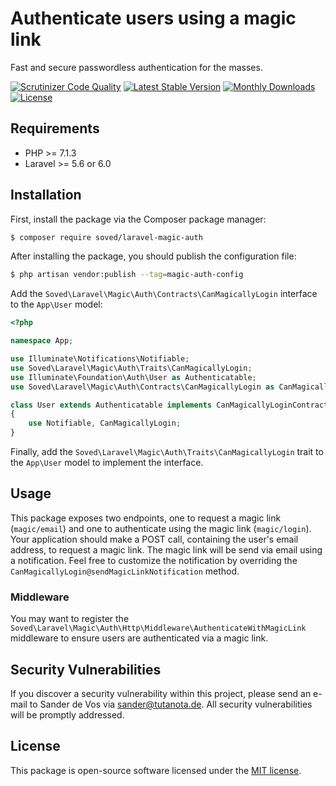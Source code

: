 # Authenticate users using a magic link

Fast and secure passwordless authentication for the masses.

[![Scrutinizer Code Quality](https://scrutinizer-ci.com/g/sander3/laravel-magic-auth/badges/quality-score.png?b=master)](https://scrutinizer-ci.com/g/sander3/laravel-magic-auth/?branch=master)
[![Latest Stable Version](https://poser.pugx.org/soved/laravel-magic-auth/v/stable)](https://packagist.org/packages/soved/laravel-magic-auth)
[![Monthly Downloads](https://poser.pugx.org/soved/laravel-magic-auth/d/monthly)](https://packagist.org/packages/soved/laravel-magic-auth)
[![License](https://poser.pugx.org/soved/laravel-magic-auth/license)](https://packagist.org/packages/soved/laravel-magic-auth)

## Requirements

- PHP >= 7.1.3
- Laravel >= 5.6 or 6.0

## Installation

First, install the package via the Composer package manager:

```bash
$ composer require soved/laravel-magic-auth
```

After installing the package, you should publish the configuration file:

```bash
$ php artisan vendor:publish --tag=magic-auth-config
```

Add the `Soved\Laravel\Magic\Auth\Contracts\CanMagicallyLogin` interface to the `App\User` model:

```php
<?php

namespace App;

use Illuminate\Notifications\Notifiable;
use Soved\Laravel\Magic\Auth\Traits\CanMagicallyLogin;
use Illuminate\Foundation\Auth\User as Authenticatable;
use Soved\Laravel\Magic\Auth\Contracts\CanMagicallyLogin as CanMagicallyLoginContract;

class User extends Authenticatable implements CanMagicallyLoginContract
{
    use Notifiable, CanMagicallyLogin;
}

```

Finally, add the `Soved\Laravel\Magic\Auth\Traits\CanMagicallyLogin` trait to the `App\User` model to implement the interface.

## Usage

This package exposes two endpoints, one to request a magic link (`magic/email`) and one to authenticate using the magic link (`magic/login`). Your application should make a POST call, containing the user's email address, to request a magic link. The magic link will be send via email using a notification. Feel free to customize the notification by overriding the `CanMagicallyLogin@sendMagicLinkNotification` method.

### Middleware

You may want to register the `Soved\Laravel\Magic\Auth\Http\Middleware\AuthenticateWithMagicLink` middleware to ensure users are authenticated via a magic link.

## Security Vulnerabilities

If you discover a security vulnerability within this project, please send an e-mail to Sander de Vos via [sander@tutanota.de](mailto:sander@tutanota.de). All security vulnerabilities will be promptly addressed.

## License

This package is open-source software licensed under the [MIT license](https://opensource.org/licenses/MIT).
